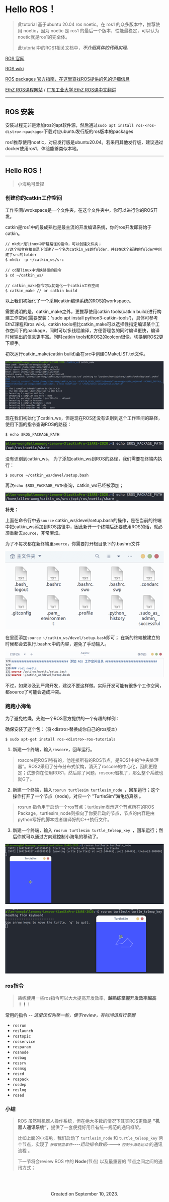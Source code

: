 # Hello ROS！


> 此tutorial 基于ubuntu 20.04 ros noetic。在 ros1 的众多版本中，推荐使用 noetic，因为 noetic 是 ros1 的最后一个版本，性能最稳定，可以认为noetic就是ros1的完全体。
>
> 此tutorial中的ROS1相关文档中，***不介绍具体的代码实现***。



[ROS 官网](https://ros.org/)

[ROS wiki](http://wiki.ros.org/)

[ROS packages 官方指南，在这里查找ROS提供的包的详细信息](https://index.ros.org/)

[EthZ ROS课程网站](https://rsl.ethz.ch/education-students/lectures/ros.html) / [广东工业大学 EthZ ROS课中文翻讲](https://www.bilibili.com/video/BV16f4y1u7HA/?spm_id_from=333.337.search-card.all.click)

---



## ROS 安装

安装过程无非是添加ros的apt软件源，然后通过`sudo apt install ros-<ros-distro>-<package>`下载对应ubuntu发行版的ros版本的packages

ros1推荐使用noetic，对应发行版是ubuntu20.04。若采用其他发行版，建议通过docker使用ros1，体验能够类似本地。

---





## Hello ROS！

> 小海龟可爱捏



### 创建你的catkin工作空间

工作空间/wrokspace是一个文件夹，在这个文件夹中，你可以进行你的ROS开发。

catkin是ros1中的最成熟也是最主流的开发编译系统，你的ros开发即将始于catkin。

```
// mkdir是linux中新建路径的指令，可以创建文件夹；
//这个指令在根目录下创建了一个名为catkin_ws的folder，并且在这个新建的folder中创建了src的folder
$ mkdir -p ~/catkin_ws/src

// cd是linux中切换路径的指令
$ cd ~/catkin_ws/

// catkin_make指令可以初始化一个catkin工作空间
$ catkin_make // or catkin build
```

以上我们初始化了一个采用catkin编译系统的ROS的workspace。


需要说明的是，catkin_make之外，更推荐使用catkin tools(catkin build)进行构建工作空间(需要安装：'sudo apt install python3-catkin-tools')，具体可参考EthZ课程和ros wiki。catkin tools相比catkin_make可以选择性指定编译某个工作空间下的package，同时可以多线程编译，方便管理包的同时编译更快，编译时候输出的信息更丰富。同时catkin tools和ROS2的colcon很像，切换到ROS2更下顺手。

初次运行catkin_make(catkin build)会在src中创建CMakeLIST.txt文件。

![image-20230817183023138](../../_media/image-20230817183023138.png)

现在我们初始化了catkin_ws，但是现在ROS还没有识别到这个工作空间的路径，使用下面的指令查询ROS的路径：

```
$ echo $ROS_PACKAGE_PATH
```

![image-20230817182546186](../../_media/image-20230817182546186.png)

没有识别到catkin_ws， 为了添加catkin_ws到ROS的路径，我们需要在终端内执行：

```
$ source ~/catkin_ws/devel/setup.bash
```

再次`echo $ROS_PACKAGE_PATH`查询，catkin_ws已经被添加；

![image-20230817182809545](../../_media/image-20230817182809545.png)





**补充：**

上面在命令行中去`source` catkin_ws/devel/setup.bash的操作，是在当前的终端中把catkin_ws添加到ROS路径中，因此新开一个终端后还要使用ROS的话，就必须重新去`source`，非常麻烦。



为了不每次都在新终端里`source`，你需要打开根目录下的.bashrc文件

<img src="../../_media/image-20230817164032397.png" alt="image-20230817164032397" style="zoom:50%;" /> 

在里面添加`source ~/catkin_ws/devel/setup.bash`即可； 在新的终端被建立的时候都会去执行.bashrc中的内容，避免了手动输入。

![](../../_media/image-20230817183613767.png)


不过，如果涉及到严肃开发，建议不要这样做。实际开发可能有很多个工作空间，都source了可能会造成冲突。



### 跑跑小海龟

为了避免枯燥，先跑一个ROS官方提供的一个有趣的样例：



确保安装了这个包：（将\<distro\>替换成你自己的ros版本）

```
$ sudo apt-get install ros-<distro>-ros-tutorials
```

1. 新建一个终端，输入`roscore`，回车运行。

> roscore是ROS1特有的，他连接所有的ROS节点，是ROS1中的“中央处理器”。ROS2采用了分布分布式架构，消灭了roscore的中心化，因此更稳定；试想你在使用ROS1，然后除了问题，roscore宕机了，那么整个系统也就G了。

2. 新建一个终端，输入`rosrun turtlesim turtlesim_node `，回车运行；这个操作打开了一个节点（node)，对应一个 "TurtleSim"海龟仿真器 。

> rosrun 指令用于启动一个ros节点；turtlesim表示这个节点所在的ROS Package，turtlesim_node则指向了你要启动的节点，节点的内容是由python写好的脚本或者编译好的C++执行文件。

3. 新建一个终端，输入 `rosrun turtlesim turtle_teleop_key `，回车运行；然后你就可以通过方向建控制小海龟的移动了。

![image-20230817184831272](../../_media/image-20230817184831272.png)

![image-20230817190705075](../../_media/image-20230817190705075.png)



### ros指令
> 熟练使用一些ros指令可以大大提高开发效率，**越熟练掌握开发效率越高 ！！！**

常用的指令        --      *这里仅仅列举一些，便于review，有时间请自行掌握*
- `rosrun`
- `roslaunch`
- `rostopic`
- `rosservice`
- `rosparam`
- `rosnode`
- `rosbag`
- `rossrv`
- `rosmsg`
- `roscd`
- `rospack`
- `rosdep`
- `roslog`
- `rosed`







### 小结

> ROS 虽然叫机器人操作系统，但在绝大多数的情况下其实ROS更像是 **“机器人通讯系统”**，提供了一套便捷好用且有统一规范的通讯框架。
> 
> 比如上面的小海龟，我们启动了 `turtlesim_node` 和 `turtle_teleop_key` 两个节点，实现了 *`获取键盘事件`*----*运动指令数据*----> *`控制小海龟运动`*  的通讯流程 。
>
> 
>
> 下一节将会review ROS 中的 **Node**(节点) 以及最重要的 节点之间之间的通讯方式；



<br>
<br>
<br>

<center>
Created on September 10, 2023.
</center>

<br>
<br>


